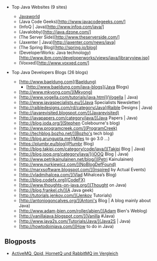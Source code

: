 

* Top Java Websites (9 sites)

  - [Javaworld](http://www.javaworld.com/)
  - (Java Code Geeks)[http://www.javacodegeeks.com/]
  - (InfoQ | Java)[http://www.infoq.com/java/]
  - (Javalobby)[http://java.dzone.com/]
  - (The Server Side)[http://www.theserverside.com/]
  - (Jaxenter | Java)[http://jaxenter.com/news/java]
  - (The Spring Blog)[http://spring.io/blog]
  - (DeveloperWorks: Java technology)[http://www.ibm.com/developerworks/views/java/libraryview.jsp]
  - (Voxxed)[http://www.voxxed.com/]

* Top Java Developers Blogs (26 blogs)

  - [http://www.baeldung.com](Baeldung)
    * [http://www.baeldung.com/java-blogs](Java Blogs)
  - [http://www.mkyong.com/](Mkyong)
  - [http://www.vogella.com/tutorials/java.html](Vogella | Java)
  - [http://www.javaspecialists.eu/](Java Specialists Newsletter)
  - [http://raibledesigns.com/rd/category/Java](Raible Designs | Java)
  - [http://javarevisited.blogspot.com/](Javarevisited)
  - [http://javapapers.com/category/java/](Java Papers | Java)
  - [http://blog.joda.org/](Stephen Colebourne's blog)
  - [http://www.programcreek.com/](ProgramCreek)
  - [http://techblog.bozho.net/](Bozho's tech blog)
  - [http://blog.arungupta.me](Miles to go 3.0 …)
  - [https://plumbr.eu/blog](Plumbr Blog)
  - [http://blog.takipi.com/category/code/java/](Takipi Blog | Java)
  - [http://blog.jooq.org/category/java/](jOOQ Blog | Java)
  - [http://www.petrikainulainen.net/blog/](Petri Kainulainen)
  - [http://www.nurkiewicz.com/](NoBlogDefFound)
  - [http://marxsoftware.blogspot.com/](Inspired by Actual Events)
  - [http://vladmihalcea.com/](Vlad Mihalcea&#8217;s Blog)
  - [http://blog.codefx.org](CodeFX)
  - [http://www.thoughts-on-java.org/](Thought on Java)
  - [http://blog.frankel.ch/](A Java geek)
  - [http://tutorials.jenkov.com/](Jenkov Tutorials)
  - [http://antoniogoncalves.org/](Antoni's Blog | A blog mainly about Java)
  - [http://www.adam-bien.com/roller/abien/](Adam Bien's Weblog)
  - [http://vanillajava.blogspot.com/](Vanilla #Java)
  - [http://www.java2s.com/Tutorials/Java/](Java2S | Java)
  - [http://howtodoinjava.com/](How to do in Java)

## Blogposts
  - [ActiveMQ, Qpid, HornetQ und RabbitMQ im Vergleich](https://www.predic8.de/activemq-hornetq-rabbitmq-apollo-qpid-vergleich.htm)
